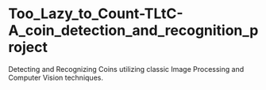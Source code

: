 # Too_Lazy_to_Count-TLtC-A_coin_detection_and_recognition_project
Detecting and Recognizing Coins utilizing classic Image Processing and Computer Vision techniques.
